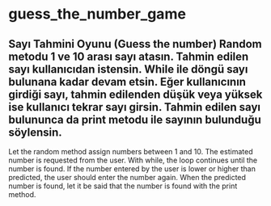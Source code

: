 # guess_the_number_game  
Sayı Tahmini Oyunu (Guess the number)
Random metodu 1 ve 10 arası sayı atasın. Tahmin edilen sayı kullanıcıdan istensin. 
While ile döngü sayı bulunana kadar devam etsin. Eğer kullanıcının girdiği sayı,
tahmin edilenden düşük veya yüksek ise kullanıcı tekrar sayı girsin. Tahmin edilen sayı 
bulununca da print metodu ile sayının bulunduğu söylensin.
-------------------------------------------------------------------------
Let the random method assign numbers between 1 and 10. The estimated number is requested
from the user. With while, the loop continues until the number is found. If the number 
entered by the user is lower or higher than predicted, the user should enter the number 
again. When the predicted number is found, let it be said that the number is found with the print method.
